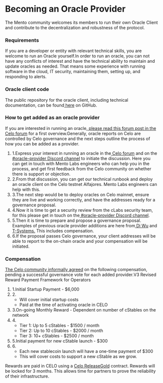 # Becoming an Oracle Provider

The Mento community welcomes its members to run their own Oracle Client and contribute to the decentralization and robustness of the protocol.&#x20;

### Requirements <a href="#requirements" id="requirements"></a>

If you are a developer or entity with relevant technical skills, you are welcome to run an Oracle yourself.In order to run an oracle, you can not have any conflicts of interest and have the technical ability to maintain and update oracles as needed. That means some experience with running software in the cloud, IT security, maintaining them, setting up, and responding to alerts.

### Oracle client code <a href="#oracle-client-code" id="oracle-client-code"></a>

The public repository for the oracle client, including technical documentation, can be found[ here](https://github.com/celo-org/celo-oracle) on GitHub.

### How to get added as an oracle provider <a href="#how-to-get-added-as-an-oracle-provider" id="how-to-get-added-as-an-oracle-provider"></a>

If you are interested in running an oracle,[ please read this forum post in the Celo forum](https://forum.celo.org/t/decentralized-oracles/3610) for a first overview.Generally, oracle reports on Celo are controlled by Celo governance and the next steps outline the process of how you can be added as a provider.

1. 1.Express your interest in running an oracle in the[ Celo forum](https://forum.celo.org/) and on the[ #oracle-provider Discord channel](https://discord.com/channels/966739027782955068/1044219395553120276) to initiate the discussion. Here you can get in touch with Mento Labs engineers who can help you in the process, and get first feedback from the Celo community on whether there is support or objection.
2. 2.From that discussion, you can get our technical runbook and deploy an oracle client on the Celo testnet Alfajores. Mento Labs engineers can help with this.
3. 3.The next step would be to deploy oracles on Celo mainnet, ensure they are live and working correctly, and have the addresses ready for a governance proposal.
4. 4.Now it is time to get a security review from the cLabs security team, for this please get in touch on the[ #oracle-provider Discord channel](https://discord.com/channels/966739027782955068/1044219395553120276).
5. 5.Then it is time to prepare and propose a governance proposal. Examples of previous oracle provider additions are here from[ Di Wu](https://celo.stake.id/#/proposal/74) and[ T-Systems.](https://celo.stake.id/#/proposal/77) This includes compensation.
6. 6.If the proposal passes Celo governance, your client addresses will be able to report to the on-chain oracle and your compensation will be initiated.

### Compensation <a href="#compensation" id="compensation"></a>

​[The Celo community informally agreed](https://forum.celo.org/t/decentralized-oracles-rewards-proposal/4110/19) on the following compensation, pending a successful governance vote for each added provider.V3 Revised Reward Payment Framework for Operators

1. 1.Initial Startup Payment - $6,000
2. 2.​
   * Will cover initial startup costs
   * Paid at the time of activating oracle in CELO
3. 3.On-going Monthly Reward - Dependent on number of cStables on the network
4. 4.​
   * Tier 1: Up to 5 cStables - $1500 / month
   * Tier 2: Up to 10 cStables - $2000 / month
   * Tier 3: 10+ cStables - $2500 / month
5. 5.Initial payment for new cStable launch - $300
6. 6.​
   * Each new stablecoin launch will have a one-time payment of $300
   * This will cover costs to support a new cStable as we grow.

Rewards are paid in CELO using a [Celo ReleaseGold](https://docs.celo.org/holder/manage/release-gold#what-is-releasegold) contract. Rewards will be locked for 3 months. This allows time for partners to prove the reliability of their infrastructure.
